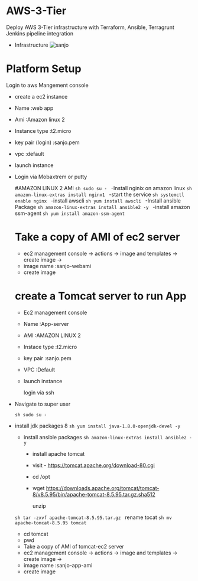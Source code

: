# AWS-3-Tier
Deploy AWS 3-Tier infrastructure with Terraform, Ansible, Terragrunt Jenkins pipeline integration

- Infrastructure
![sanjo](https://github.com/Sanjo-varghese/AWS-3-Tier/assets/116708794/1a6813cb-54a0-48fd-9895-1e5f1dc213f0)

# Platform Setup
  Login to aws Mangement console
  - create a ec2 instance
  - Name :web app
  - Ami :Amazon linux 2
  - Instance type :t2.micro
  - key pair (login) :sanjo.pem
  - vpc :default
  - launch instance
- Login via Mobaxtrem or putty

  #AMAZON LINUX 2 AMI
  ``sh
  sudo su -
  ``
  -Install nginix on amazon linux
  ``sh
  amazon-linux-extras install nginx1
  ``
  -start the service
  ``sh
  systemctl enable nginx
  ``
  -install awscli
  ``sh
  yum install awscli
  ``
  -Install ansible Package
  ``sh
  amazon-linux-extras install ansible2 -y
  ``
  -install amazon ssm-agent
  ``sh
  yum install amazon-ssm-agent
  ``
  # Take a copy of AMI of ec2 server
   - ec2 management console -> actions -> image and templates -> create image -> 
   - image name :sanjo-webami
   - create image
     
   # create a Tomcat server to run App
  - Ec2 management console
  - Name :App-server
  - AMI :AMAZON LINUX 2
  - Instace type :t2.micro
  - key pair :sanjo.pem
  - VPC :Default
  - launch instance

     login via ssh
 - Navigate to super user
   
   ``sh
sudo su -
``
- install jdk packages 8
  ``sh
  yum install java-1.8.0-openjdk-devel -y
  ``
  - install ansible packages
    ``sh
    amazon-linux-extras install ansible2 -y
    ``
    - install apache tomcat
    - visit - https://tomcat.apache.org/download-80.cgi
    - cd /opt
    - wget https://downloads.apache.org/tomcat/tomcat-8/v8.5.95/bin/apache-tomcat-8.5.95.tar.gz.sha512
      
      unzip 
   
  ``sh
  tar -zxvf apache-tomcat-8.5.95.tar.gz
  ``
   rename tocat
  ``sh
  mv apache-tomcat-8.5.95 tomcat
  ``
  - cd tomcat
  - pwd
  - 
    Take a copy of AMI of tomcat-ec2 server
   - ec2 management console -> actions -> image and templates -> create image -> 
   - image name :sanjo-app-ami
   - create image
    
  
  
  
     

